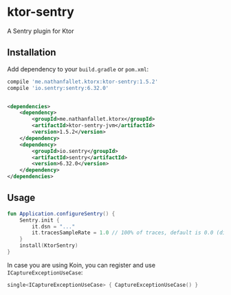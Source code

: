 # ktor-sentry

A Sentry plugin for Ktor

## Installation

Add dependency to your `build.gradle` or `pom.xml`:

```groovy
compile 'me.nathanfallet.ktorx:ktor-sentry:1.5.2'
compile 'io.sentry:sentry:6.32.0'
```

```xml

<dependencies>
    <dependency>
        <groupId>me.nathanfallet.ktorx</groupId>
        <artifactId>ktor-sentry-jvm</artifactId>
        <version>1.5.2</version>
    </dependency>
    <dependency>
        <groupId>io.sentry</groupId>
        <artifactId>sentry</artifactId>
        <version>6.32.0</version>
    </dependency>
</dependencies>
```

## Usage

```kotlin
fun Application.configureSentry() {
    Sentry.init {
        it.dsn = "..."
        it.tracesSampleRate = 1.0 // 100% of traces, default is 0.0 (disabled)
    }
    install(KtorSentry)
}
```

In case you are using Koin, you can register and use `ICaptureExceptionUseCase`:

```kotlin
single<ICaptureExceptionUseCase> { CaptureExceptionUseCase() }
```
